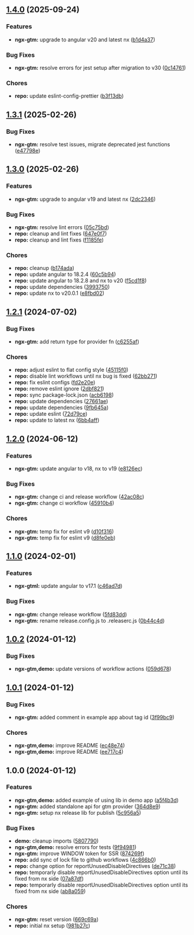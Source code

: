 ## [1.4.0](https://github.com/jerkovicl/ngx-gtm/compare/v1.3.1...v1.4.0) (2025-09-24)

### Features

* **ngx-gtm:** upgrade to angular v20 and latest nx ([b1d4a37](https://github.com/jerkovicl/ngx-gtm/commit/b1d4a378ee3c7bf58ffc55dd0178b524957fe056))

### Bug Fixes

* **ngx-gtm:** resolve errors for jest setup after migration to v30 ([0c14761](https://github.com/jerkovicl/ngx-gtm/commit/0c14761c6e739844310f1b97295b0138fa1b703f))

### Chores

* **repo:** update eslint-config-prettier ([b3f13db](https://github.com/jerkovicl/ngx-gtm/commit/b3f13dbcf3cb45da123c4ecfa57f9c43b689b5b2))

## [1.3.1](https://github.com/jerkovicl/ngx-gtm/compare/v1.3.0...v1.3.1) (2025-02-26)

### Bug Fixes

* **ngx-gtm:** resolve test issues, migrate deprecated jest functions ([e47798e](https://github.com/jerkovicl/ngx-gtm/commit/e47798e283dcf6fc2b4fdb95e0350b640985463b))

## [1.3.0](https://github.com/jerkovicl/ngx-gtm/compare/v1.2.1...v1.3.0) (2025-02-26)

### Features

* **ngx-gtm:** upgrade to angular v19 and latest nx ([2dc2346](https://github.com/jerkovicl/ngx-gtm/commit/2dc2346d4d58b3bb8623307bdcf19185c2add1cf))

### Bug Fixes

* **ngx-gtm:** resolve lint errors ([05c75bd](https://github.com/jerkovicl/ngx-gtm/commit/05c75bd8262faa19a0cf652073f239aae4ffd4d3))
* **repo:** cleanup and lint fixes ([647e0f7](https://github.com/jerkovicl/ngx-gtm/commit/647e0f7520a4586c54892d79f7157701f831630c))
* **repo:** cleanup and lint fixes ([f1185fe](https://github.com/jerkovicl/ngx-gtm/commit/f1185fea47bc8395d92c2769d1bb3f86a225caa9))

### Chores

* **repo:** cleanup ([b174ada](https://github.com/jerkovicl/ngx-gtm/commit/b174ada26e08b1c150bc6499cc77354367584eb0))
* **repo:** update angular to 18.2.4 ([60c5b94](https://github.com/jerkovicl/ngx-gtm/commit/60c5b947a666c00d86301ee640529d227a4efbd5))
* **repo:** update angular to 18.2.8 and nx to v20 ([f5cd1f8](https://github.com/jerkovicl/ngx-gtm/commit/f5cd1f8db4b7a03ed9df738fddca57cb4854b5a1))
* **repo:** update dependencies ([3993750](https://github.com/jerkovicl/ngx-gtm/commit/39937501505c5f64bc79b68ee6caea77d23de69f))
* **repo:** update nx to v20.0.1 ([e8fbd02](https://github.com/jerkovicl/ngx-gtm/commit/e8fbd0293ba9999ac9da93a658c621915525b98a))

## [1.2.1](https://github.com/jerkovicl/ngx-gtm/compare/v1.2.0...v1.2.1) (2024-07-02)

### Bug Fixes

* **ngx-gtm:** add return type for provider fn ([c6255af](https://github.com/jerkovicl/ngx-gtm/commit/c6255afbf1e6e2a37945d9e7b5e48fa07467f076))

### Chores

* **repo:** adjust eslint to flat config style ([45115f0](https://github.com/jerkovicl/ngx-gtm/commit/45115f00944e60ad7e2561b2a8c61bf15b34fcc1))
* **repo:** disable lint workflows until nx bug is fixed ([62bb271](https://github.com/jerkovicl/ngx-gtm/commit/62bb271d7475120095db83b38dbe96901376781e))
* **repo:** fix eslint configs ([fd2e20e](https://github.com/jerkovicl/ngx-gtm/commit/fd2e20e1d55ee30e14fff04bc0cec95268ca3998))
* **repo:** remove eslint ignore ([2dbf821](https://github.com/jerkovicl/ngx-gtm/commit/2dbf821f0ad36628f6b3b6da38640c1ca7c394b6))
* **repo:** sync package-lock.json ([acb6198](https://github.com/jerkovicl/ngx-gtm/commit/acb6198d4b35e30471a9d3ae858ecf15b7c05e92))
* **repo:** update dependencies ([27661ae](https://github.com/jerkovicl/ngx-gtm/commit/27661ae2bb42e7c3bc46ba657ff994698fc5338b))
* **repo:** update dependencies ([9fb645a](https://github.com/jerkovicl/ngx-gtm/commit/9fb645aa030ca8fd1f31d48a2ad6004a13a8c2ed))
* **repo:** update eslint ([72d79ce](https://github.com/jerkovicl/ngx-gtm/commit/72d79ce57959d920f8e2b97a972ee4772cfef169))
* **repo:** update to latest nx ([6bb4aff](https://github.com/jerkovicl/ngx-gtm/commit/6bb4afffee3226449841b74fbb4d5a414e9c7b05))

## [1.2.0](https://github.com/jerkovicl/ngx-gtm/compare/v1.1.0...v1.2.0) (2024-06-12)

### Features

* **ngx-gtm:** update angular to v18, nx to v19 ([e8126ec](https://github.com/jerkovicl/ngx-gtm/commit/e8126ec665e1f5b254f2bfef52ea1c8f4e4ffbff))

### Bug Fixes

* **ngx-gtm:** change ci and release workflow ([42ac08c](https://github.com/jerkovicl/ngx-gtm/commit/42ac08c55966d8a9263f42cdffb3a4e217f460fd))
* **ngx-gtm:** change ci workflow ([45910b4](https://github.com/jerkovicl/ngx-gtm/commit/45910b460b03edb9205c4773fae7ed35f5ec5124))

### Chores

* **ngx-gtm:** temp fix for eslint v9 ([d10f316](https://github.com/jerkovicl/ngx-gtm/commit/d10f3164f8947d0733b47a1c3650c731188836bc))
* **ngx-gtm:** temp fix for eslint v9 ([d8fe0eb](https://github.com/jerkovicl/ngx-gtm/commit/d8fe0eb2f2fa20ff0f23674a03c9af4c0953af88))

## [1.1.0](https://github.com/jerkovicl/ngx-gtm/compare/v1.0.2...v1.1.0) (2024-02-01)


### Features

* **ngx-gtml:** update angular to v17.1 ([c46ad7d](https://github.com/jerkovicl/ngx-gtm/commit/c46ad7d3fd317f77d0d4e3439610c0a8c5140831))


### Bug Fixes

* **ngx-gtm:** change release workflow ([5fd83dd](https://github.com/jerkovicl/ngx-gtm/commit/5fd83dd4b3ba165c56c426dec0312fd299a3fbf6))
* **ngx-gtm:** rename release.config.js to .releaserc.js ([0b44c4d](https://github.com/jerkovicl/ngx-gtm/commit/0b44c4da8131a104b300fe5a794f6380cf6f2257))

## [1.0.2](https://github.com/jerkovicl/ngx-gtm/compare/v1.0.1...v1.0.2) (2024-01-12)


### Bug Fixes

* **ngx-gtm,demo:** update versions of workflow actions ([059d678](https://github.com/jerkovicl/ngx-gtm/commit/059d6784f951118cc01fcd697d2b24d3395fe854))

## [1.0.1](https://github.com/jerkovicl/ngx-gtm/compare/v1.0.0...v1.0.1) (2024-01-12)


### Bug Fixes

* **ngx-gtm:** added comment in example app about tag id ([3f99bc9](https://github.com/jerkovicl/ngx-gtm/commit/3f99bc99549b9430aa22f7b8358bcd03c8b7a883))


### Chores

* **ngx-gtm,demo:** improve README ([ec48e74](https://github.com/jerkovicl/ngx-gtm/commit/ec48e740ab977de7953459189648b9b377619965))
* **ngx-gtm,demo:** improve README ([ee717c4](https://github.com/jerkovicl/ngx-gtm/commit/ee717c437f7ed608e4c575456fc4893dc6359a97))

## 1.0.0 (2024-01-12)


### Features

* **ngx-gtm,demo:** added example of using lib in demo app ([a5f4b3d](https://github.com/jerkovicl/ngx-gtm/commit/a5f4b3d3dc5468d44e22ff82d42cc112395c85d9))
* **ngx-gtm:** added standalone api for gtm provider ([364d8e9](https://github.com/jerkovicl/ngx-gtm/commit/364d8e91ecb16b1e56d825fb6027ebdb66883e6e))
* **ngx-gtm:** setup nx release lib for publish ([5c956a5](https://github.com/jerkovicl/ngx-gtm/commit/5c956a5f6b199fef41c0396f2cb9221dcd85481d))


### Bug Fixes

* **demo:** cleanup imports ([5807790](https://github.com/jerkovicl/ngx-gtm/commit/5807790b636bb1e0255cba5c40179fa95f751c79))
* **ngx-gtm,demo:** resolve errors for tests ([9f94981](https://github.com/jerkovicl/ngx-gtm/commit/9f949814df8ceb35471d4cefe0e7c379946b4fd0))
* **ngx-gtm:** improve WINDOW token for SSR ([874269f](https://github.com/jerkovicl/ngx-gtm/commit/874269fbe961ee8af4f3ea53e525aad7b76e9d72))
* **repo:** add sync of lock file to github workflows ([4c866b0](https://github.com/jerkovicl/ngx-gtm/commit/4c866b0904791fc49cba38ac7ee628f5151e9491))
* **repo:** change option for reportUnusedDisableDirectives ([de71c38](https://github.com/jerkovicl/ngx-gtm/commit/de71c3824e603caa551a1c40500bcd996f8a6243))
* **repo:** temporarly disable reportUnusedDisableDirectives option until its fixed from nx side ([07a87df](https://github.com/jerkovicl/ngx-gtm/commit/07a87df0efb5af685dedf2549bcd33988453dc40))
* **repo:** temporarly disable reportUnusedDisableDirectives option until its fixed from nx side ([ab8a059](https://github.com/jerkovicl/ngx-gtm/commit/ab8a0599e67504d47035b629b0a114e179949f1a))


### Chores

* **ngx-gtm:** reset version ([669c69a](https://github.com/jerkovicl/ngx-gtm/commit/669c69a1c818bd47dad76c239535a4839d4c2c12))
* **repo:** initial nx setup ([981b27c](https://github.com/jerkovicl/ngx-gtm/commit/981b27ca5b4f313d6dffa63c83a642e074bb60da))
